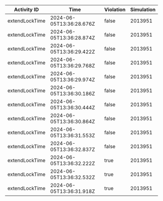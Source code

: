 | Activity ID | Time | Violation | Simulation |
| --- | --- | --- | --- |
| extendLockTime | 2024-06-05T13:36:28.676Z | false | 2013951 |
| extendLockTime | 2024-06-05T13:36:28.874Z | false | 2013951 |
| extendLockTime | 2024-06-05T13:36:29.422Z | false | 2013951 |
| extendLockTime | 2024-06-05T13:36:29.768Z | false | 2013951 |
| extendLockTime | 2024-06-05T13:36:29.974Z | false | 2013951 |
| extendLockTime | 2024-06-05T13:36:30.186Z | false | 2013951 |
| extendLockTime | 2024-06-05T13:36:30.444Z | false | 2013951 |
| extendLockTime | 2024-06-05T13:36:30.864Z | false | 2013951 |
| extendLockTime | 2024-06-05T13:36:31.553Z | false | 2013951 |
| extendLockTime | 2024-06-05T13:36:32.837Z | false | 2013951 |
| extendLockTime | 2024-06-05T13:36:32.222Z | true | 2013951 |
| extendLockTime | 2024-06-05T13:36:32.532Z | true | 2013951 |
| extendLockTime | 2024-06-05T13:36:31.918Z | true | 2013951 |